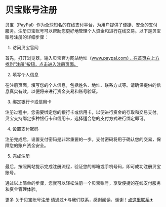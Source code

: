 # 贝宝账号注册

贝宝（PayPal）作为全球知名的在线支付平台，为用户提供了便捷、安全的支付服务。注册贝宝账号可以帮助您更好地管理个人资金和进行在线交易。以下是贝宝账号注册的详细步骤：

1. 访问贝宝官网

首先，打开浏览器，输入贝宝官方网站地址（www.paypal.com），在首页右上方找到“注册”按钮，点击进入注册页面。

2. 填写个人信息

在注册页面，填写您的个人信息，包括姓名、地址、联系方式等。请确保提供的信息真实有效，以便将来进行资金交易和账号验证。

3. 绑定银行卡或信用卡

注册过程中，您需要绑定您的银行卡或信用卡，以便进行资金的存取和交易支付。贝宝支持绑定多种银行卡和信用卡，选择适合您的支付方式进行绑定即可。

4. 设置支付密码

注册完成后，设置支付密码是非常重要的一步。支付密码将用于确认您的交易，保障您的账户资金安全。

5. 完成注册

最后，按照网站提示完成注册流程，验证您的邮箱或手机号码，即可成功注册贝宝账号。

通过以上简单的步骤，您就可以轻松注册一个贝宝账号，享受便捷的在线支付服务和资金管理体验。

更多 关于贝宝账号注册 请通过✈与我们联系，感谢阅读，谢谢！[点这里联系✈](https://c.k02.cc)